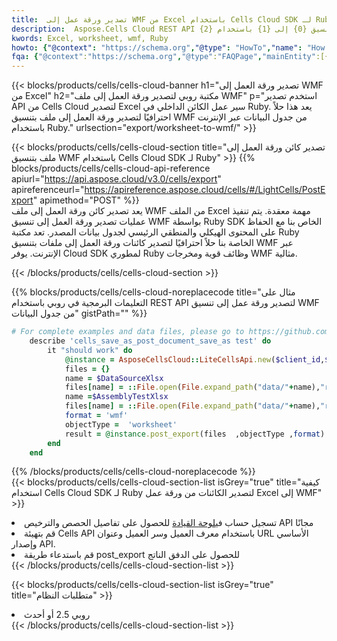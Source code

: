 ```yaml
---
title:  تصدير ورقة عمل إلى WMF من Excel باستخدام Cells Cloud SDK لـ Ruby
description:  Aspose.Cells Cloud REST API يدعم تصدير الملفات بتنسيق {0} إلى {1} باستخدام {2}.
kwords: Excel, worksheet, wmf, Ruby
howto: {"@context": "https://schema.org","@type": "HowTo","name": "How to use Cells Cloud SDK for Ruby to export objects from Excel WORKSHEET to WMF","description": "How to use Cells Cloud SDK for Ruby to export objects from Excel WORKSHEET to WMF","image": {"@type": "ImageObject"},"url": "/ruby/export/worksheet-to-wmf/","step": [{ "@type": "HowToStep","name": "How to use Cells Cloud SDK for Ruby to export objects from Excel WORKSHEET to WMF step 1", "image": {"@type": "ImageObject",},"url": "/ruby/export/worksheet-to-wmf/","text": "Register an account at <a href='https://dashboard.aspose.cloud/'>Dashboard</a> to get free API quota & authorization details",},{ "@type": "HowToStep","name": "How to use Cells Cloud SDK for Ruby to export objects from Excel WORKSHEET to WMF step 1", "image": {"@type": "ImageObject",},"url": "/ruby/export/worksheet-to-wmf/","text": "Initialize the Cells API with your Client ID, Client Secret, Base URL, and API version.",},{ "@type": "HowToStep","name": "How to use Cells Cloud SDK for Ruby to export objects from Excel WORKSHEET to WMF step 1", "image": {"@type": "ImageObject",},"url": "/ruby/export/worksheet-to-wmf/","text": "Call post_export method to get the resultant stream",}, ],"supply": {"@type": "HowToSupply","name": "document"},"tool": [{"@type": "HowToTool","name": "RubyMine, Visual Studio Code, Aptana Studio, NetBeans"},{"@type": "HowToTool","name": "Aspose Cells"}],"totalTime": "PT6M"}
fqa: {"@context":"https://schema.org","@type":"FAQPage","mainEntity":[{"@type":"Question","name":"What file formats can excel or its internal elements be converted into?","acceptedAnswer":{"@type":"Answer","text":"We support a variety of output file formats, including XLSX, Excel, xls , PDF, CSV, HTML, Markdown, XML, PNG, JPG, TIFF, Json, TXT and many more.<br/><ol><li>Install .NET SDK and add the reference (import the library) to your .NET project.</li><li>Open the source file in C# using REST API.</li><li>Load the content or the excel file itself to be exported to other formats.</li><li>Call the PostExport() method, passing the output filename with the required extension.</li><li>Get the build results as a single file.</li></ol>"}},{"@type":"Question","name":"What is the maximum file size supported by this .NET library?","acceptedAnswer":{"@type":"Answer","text":"There are no file size limits for format conversions using .NET library."}}]}
---
```

{{< blocks/products/cells/cells-cloud-banner h1="تصدير ورقة العمل إلى WMF من Excel" h2="مكتبة روبي لتصدير ورقة العمل إلى ملف WMF" p="استخدم تصدير API من Cells Cloud لتصدير Excel سير عمل الكائن الداخلي في Ruby. يعد هذا حلاً احترافيًا لتصدير ورقة العمل إلى ملف بتنسيق WMF من جدول البيانات عبر الإنترنت باستخدام Ruby." urlsection="export/worksheet-to-wmf/" >}}

{{< blocks/products/cells/cells-cloud-section title="تصدير كائن ورقة العمل إلى ملف بتنسيق WMF باستخدام Cells Cloud SDK لـ Ruby" >}}
{{% blocks/products/cells/cells-cloud-api-reference apiurl="https://api.aspose.cloud/v3.0/cells/export" apireferenceurl="https://apireference.aspose.cloud/cells/#/LightCells/PostExport" apimethod="POST" %}}
<br/>
يعد تصدير كائن ورقة العمل إلى ملف WMF من الملف Excel مهمة معقدة. يتم تنفيذ عمليات تصدير ورقة العمل إلى تنسيق WMF بواسطة Ruby SDK الخاص بنا مع الحفاظ على المحتوى الهيكلي والمنطقي الرئيسي لجدول بيانات المصدر. تعد مكتبة Ruby الخاصة بنا حلاً احترافيًا لتصدير كائنات ورقة العمل إلى ملفات بتنسيق WMF عبر الإنترنت. يوفر Cloud SDK لمطوري Ruby وظائف قوية ومخرجات WMF مثالية.

{{< /blocks/products/cells/cells-cloud-section >}}

{{% blocks/products/cells/cells-cloud-noreplacecode title="مثال على التعليمات البرمجية في روبي باستخدام REST API لتصدير ورقة عمل إلى تنسيق WMF من جدول البيانات" gistPath="" %}}
  
```ruby
# For complete examples and data files, please go to https://github.com/aspose-cells-cloud/aspose-cells-cloud-ruby/
    describe 'cells_save_as_post_document_save_as test' do
        it "should work" do
            @instance = AsposeCellsCloud::LiteCellsApi.new($client_id,$client_secret,"v3.0","https://api.aspose.cloud/")
            files = {}      
            name = $DataSourceXlsx
            files[name] = ::File.open(File.expand_path("data/"+name),"r") 
            name =$AssemblyTestXlsx 
            files[name] = ::File.open(File.expand_path("data/"+name),"r")
            format = 'wmf'
            objectType =  'worksheet'
            result = @instance.post_export(files  ,objectType ,format)    
        end
    end
```
   
{{% /blocks/products/cells/cells-cloud-noreplacecode %}}
<br/>
{{< blocks/products/cells/cells-cloud-section-list isGrey="true" title="كيفية استخدام Cells Cloud SDK لـ Ruby لتصدير الكائنات من ورقة عمل Excel إلى WMF" >}}
<li> تسجيل حساب في<a href="https://dashboard.aspose.cloud/">لوحة القيادة</a> للحصول على تفاصيل الحصص والترخيص API مجانًا</li>
<li>قم بتهيئة Cells API باستخدام معرف العميل وسر العميل وعنوان URL الأساسي وإصدار API.</li>
<li>قم باستدعاء طريقة post_export للحصول على الدفق الناتج</li>
{{< /blocks/products/cells/cells-cloud-section-list >}}

{{< blocks/products/cells/cells-cloud-section-list isGrey="true" title="متطلبات النظام" >}}
<li>روبي 2.5 أو أحدث</li>
{{< /blocks/products/cells/cells-cloud-section-list >}}
